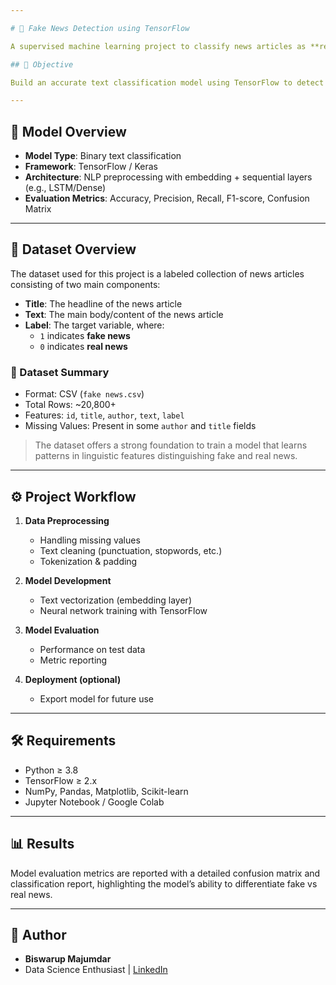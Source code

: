 ```yaml
---

# 📰 Fake News Detection using TensorFlow

A supervised machine learning project to classify news articles as **real** or **fake**, leveraging natural language processing and deep learning techniques.

## 📌 Objective

Build an accurate text classification model using TensorFlow to detect fake news articles based on their titles and content.

---
```


## 🧠 Model Overview

- **Model Type**: Binary text classification
- **Framework**: TensorFlow / Keras
- **Architecture**: NLP preprocessing with embedding + sequential layers (e.g., LSTM/Dense)
- **Evaluation Metrics**: Accuracy, Precision, Recall, F1-score, Confusion Matrix

---

## 📂 Dataset Overview

The dataset used for this project is a labeled collection of news articles consisting of two main components:

- **Title**: The headline of the news article  
- **Text**: The main body/content of the news article  
- **Label**: The target variable, where:
  - `1` indicates **fake news**
  - `0` indicates **real news**

### 🔢 Dataset Summary

- Format: CSV (`fake news.csv`)
- Total Rows: ~20,800+
- Features: `id`, `title`, `author`, `text`, `label`
- Missing Values: Present in some `author` and `title` fields

> The dataset offers a strong foundation to train a model that learns patterns in linguistic features distinguishing fake and real news.

---

## ⚙️ Project Workflow

1. **Data Preprocessing**  
   - Handling missing values  
   - Text cleaning (punctuation, stopwords, etc.)  
   - Tokenization & padding

2. **Model Development**  
   - Text vectorization (embedding layer)  
   - Neural network training with TensorFlow

3. **Model Evaluation**  
   - Performance on test data  
   - Metric reporting

4. **Deployment (optional)**  
   - Export model for future use

---

## 🛠️ Requirements

- Python ≥ 3.8  
- TensorFlow ≥ 2.x  
- NumPy, Pandas, Matplotlib, Scikit-learn  
- Jupyter Notebook / Google Colab

---

## 📊 Results

Model evaluation metrics are reported with a detailed confusion matrix and classification report, highlighting the model’s ability to differentiate fake vs real news.

---

## 🧠 Author
- **Biswarup Majumdar**  
- Data Science Enthusiast | [LinkedIn](https://linkedin.com/in/biswarup-majumdar)
